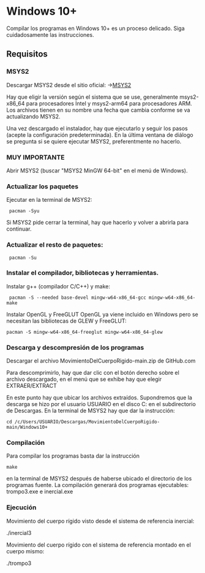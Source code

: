 # Windows 10+

Compilar los programas en Windows 10+ es un proceso delicado.
Siga cuidadosamente las instrucciones.

## Requisitos

### MSYS2

Descargar MSYS2 desde el sitio oficial:
→[MSYS2](https://www.msys2.org/)

Hay que eligir la versión según el sistema que se use, generalmente msys2-x86_64 para procesadores Intel y msys2-arm64 para procesadores ARM.  Los archivos tienen en su nombre una fecha que cambia conforme se va actualizando MSYS2.

Una vez descargado el instalador, hay que ejecutarlo y seguir los pasos (acepte la configuración predeterminada).  En la última ventana de diálogo se pregunta si se quiere ejecutar MSYS2, preferentmente no hacerlo.

### MUY IMPORTANTE
Abrir MSYS2 (buscar "MSYS2 MinGW 64-bit" en el menú de Windows).

### Actualizar los paquetes 
Ejecutar en la terminal de MSYS2:
```console
 pacman -Syu
```
Si MSYS2 pide cerrar la terminal, hay que hacerlo y volver a abrirla para continuar.

### Actualizar el resto de paquetes:

```console
 pacman -Su
```

### Instalar el compilador, bibliotecas y herramientas.

Instalar g++ (compilador C/C++) y make:

```console
 pacman -S --needed base-devel mingw-w64-x86_64-gcc mingw-w64-x86_64-make
```

Instalar OpenGL y FreeGLUT
OpenGL ya viene incluido en Windows pero se necesitan las bibliotecas de GLEW y FreeGLUT:

```console
pacman -S mingw-w64-x86_64-freeglut mingw-w64-x86_64-glew
```

### Descarga y descompresión de los programas 

Descargar el archivo MovimientoDelCuerpoRigido-main.zip de GitHub.com

Para descomprimirlo, hay que dar clic con el botón derecho sobre el archivo descargado, 
en el menú que se exhibe hay que elegir EXTRAER/EXTRACT

En este punto hay que ubicar los archivos extraídos.  Supondremos que la descarga se hizo por el 
usuario USUARIO en el disco C: en el subdirectorio de Descargas.  En la terminal de
MSYS2 hay que dar la instrucción:

```console
cd /c/Users/USUARIO/Descargas/MovimientoDelCuerpoRigido-main/Windows10+
```

### Compilación

Para compilar los programas basta dar la instrucción
```console
make
```
en la terminal de MSYS2 después de haberse ubicado el directorio de los programas fuente.
La compilación generará dos programas ejecutables:  trompo3.exe e inercial.exe


### Ejecución


Movimiento del cuerpo rígido visto desde el sistema de referencia inercial:

./inercial3

Movimiento del cuerpo rígido con el sistema de referencia montado en el cuerpo mismo:

./trompo3

